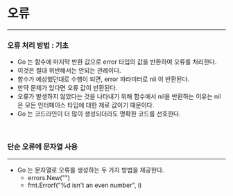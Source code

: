 
# 오류

---

### 오류 처리 방법 : 기초

- Go 는 함수에 마지막 반환 값으로 error 타입의 값을 반환하여 오류를 처리한다.
- 이것은 절대 위반해서는 안되는 관례이다.
- 함수가 예상했던대로 수행이 되면, error 파라미터로 nil 이 반환된다.
- 만약 문제가 있다면 오류 값이 반환된다.
- 오류가 발생하지 않았다는 것을 나타내기 위해 함수에서 nil을 반환하는 이유는 nil 은 모든 인터페이스 타입에 대한 제로 값이기 때문이다.
- Go 는 코드라인이 더 많이 생성되더라도 명확한 코드를 선호한다.

<br />


### 단순 오류에 문자열 사용

---

- Go 는 문자열로 오류를 생성하는 두 가지 방법을 제공한다.
  - errors.New("")
  - fmt.Errorf("%d isn't an even number", i)
  
<br />